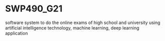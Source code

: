 # SWP490_G21
software system to do the online exams of high school and university using artificial intelligence technology, machine learning, deep learning application
